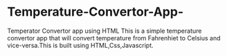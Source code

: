 # Temperature-Convertor-App-
Temperator Convertor app using HTML
This is a simple temperature convertor app that will convert temperature from Fahrenhiet to Celsius and vice-versa.This is built using HTML,Css,Javascript.
